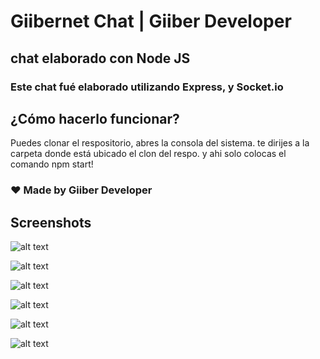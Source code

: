 # Giibernet Chat | Giiber Developer

## chat elaborado con Node JS

### Este chat fué elaborado utilizando Express, y Socket.io

## ¿Cómo hacerlo funcionar?

Puedes clonar el respositorio, abres la consola del sistema.
te dirijes a la carpeta donde está ubicado el clon del respo.
y ahi solo colocas el comando npm start!

### ❤ Made by Giiber Developer

## Screenshots
![alt text](https://i.ibb.co/FBx9DPd/Screenshot-1.png)

![alt text](https://i.ibb.co/BNYXyYF/Screenshot-2.png)

![alt text](https://i.ibb.co/xCCSpYW/Screenshot-3.png)

![alt text](https://i.ibb.co/ZHbRFVD/Screenshot-4.png)

![alt text](https://i.ibb.co/Y03WwGH/Screenshot-5.png)

![alt text](https://i.ibb.co/rfFw47b/Screenshot-6.png)

